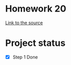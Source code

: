 # Homework 20
[Link to the source](https://skyengpublic.notion.site/20-c-Flask-53494f9404714ee4a08468183e72ec98)
# Project status
- [x] Step 1 Done